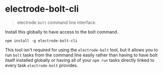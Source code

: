 # electrode-bolt-cli

> electrode `bolt` command line interface.

Install this globally to have access to the bolt command.

```
npm install -g electrode-bolt-cli
```

This tool isn't required for using the `electrode-bolt` tool, but it allows you to run `bolt` tasks from the command line easily rather than having to have bolt itself installed globally or having all of your `npm run` tasks directly linked to every task `electrode-bolt` provides.

